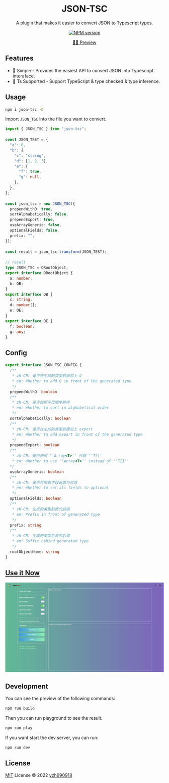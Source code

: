 <p align="center">
<h1 align="center">JSON-TSC</h1>
<p align="center">A plugin that makes it easier to convert JSON to Typescript types.</p>
</p>
<p align="center">
<a href="https://www.npmjs.com/package/json-tsc"><img src="https://img.shields.io/npm/v/json-tsc?color=c95f8b&amp;label=" alt="NPM version"></a></p>
<p align="center">
<a href="https://onu.zyob.top/">🤹‍♂️ Preview</a>
</p>

## Features

- 🌈 Simple - Provides the easiest API to convert JSON into Typescript interaface.
- 🎉 Ts Supported - Support TypeScript & type checked & type inference.

## Usage

```bash
npm i json-tsc -D
```

Import `JSON_TSC` into the file you want to convert.

```ts
import { JSON_TSC } from "json-tsc";

const JSON_TEST = {
  "a": 0,
  "b": {
    "c": "string",
    "d": [1, 2, 3],
    "e": {
      "f": true,
      "g": null,
    },
  },
};

const json_tsc = new JSON_TSC({
  prependWithO: true,
  sortAlphabetically: false,
  prependExport: true,
  useArrayGeneric: false,
  optionalFields: false,
  prefix: "",
});

const result = json_tsc.transform(JSON_TEST);

// result
type JSON_TSC = ORootObject;
export interface ORootObject {
  a: number;
  b: OB;
}
export interface OB {
  c: string;
  d: number[];
  e: OE;
}
export interface OE {
  f: boolean;
  g: any;
}
```

## Config

```ts
export interface JSON_TSC_CONFIG {
  /** 
   * zh-CN: 是否在生成的类型前面加上 O
   * en: Whether to add O in front of the generated type
   */
  prependWithO: boolean
  /** 
   * zh-CN: 是否按照字母顺序排序
   * en: Whether to sort in alphabetical order
   */
  sortAlphabetically: boolean
  /** 
   * zh-CN: 是否在生成的类型前面加上 export
   * en: Whether to add export in front of the generated type
   */
  prependExport: boolean
  /** 
   * zh-CN: 是否使用 ''Array<T>'' 代替 ''T[]'
   * en: Whether to use ''Array<T>'' instead of ''T[]''
  */
  useArrayGeneric: boolean
  /** 
   * zh-CN: 是否将所有字段设置为可选
   * en: Whether to set all fields to optional
   */
  optionalFields: boolean
  /** 
   * zh-CN: 生成的类型前面的前缀
   * en: Prefix in front of generated type
   */
  prefix: string
  /** 
   * zh-CN: 生成的类型后面的后缀
   * en: Suffix behind generated type
   */
  rootObjectName: string
}

```

## [Use it Now]()

![image](https://raw.githubusercontent.com/imageList/imglist/master/20221027234023.png)


## Development

You can see the preview of the following commands:

```bash
npm run build
```

Then you can run playground to see the result.

```bash
npm run play
```

If you want start the dev server, you can run:

```bash
npm run dev
```



## License

[MIT](./LICENSE) License © 2022 [yzh990918](https://github.com/yzh990918)
